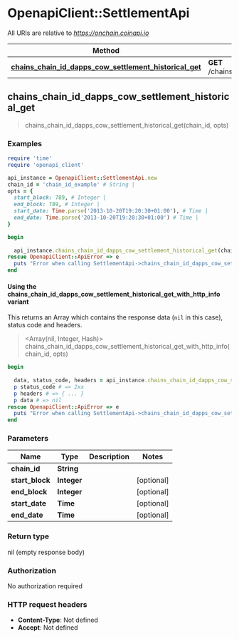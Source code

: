 # OpenapiClient::SettlementApi

All URIs are relative to *https://onchain.coinapi.io*

| Method | HTTP request | Description |
| ------ | ------------ | ----------- |
| [**chains_chain_id_dapps_cow_settlement_historical_get**](SettlementApi.md#chains_chain_id_dapps_cow_settlement_historical_get) | **GET** /chains/{chain_id}/dapps/cow/settlement/historical |  |


## chains_chain_id_dapps_cow_settlement_historical_get

> chains_chain_id_dapps_cow_settlement_historical_get(chain_id, opts)



### Examples

```ruby
require 'time'
require 'openapi_client'

api_instance = OpenapiClient::SettlementApi.new
chain_id = 'chain_id_example' # String | 
opts = {
  start_block: 789, # Integer | 
  end_block: 789, # Integer | 
  start_date: Time.parse('2013-10-20T19:20:30+01:00'), # Time | 
  end_date: Time.parse('2013-10-20T19:20:30+01:00') # Time | 
}

begin
  
  api_instance.chains_chain_id_dapps_cow_settlement_historical_get(chain_id, opts)
rescue OpenapiClient::ApiError => e
  puts "Error when calling SettlementApi->chains_chain_id_dapps_cow_settlement_historical_get: #{e}"
end
```

#### Using the chains_chain_id_dapps_cow_settlement_historical_get_with_http_info variant

This returns an Array which contains the response data (`nil` in this case), status code and headers.

> <Array(nil, Integer, Hash)> chains_chain_id_dapps_cow_settlement_historical_get_with_http_info(chain_id, opts)

```ruby
begin
  
  data, status_code, headers = api_instance.chains_chain_id_dapps_cow_settlement_historical_get_with_http_info(chain_id, opts)
  p status_code # => 2xx
  p headers # => { ... }
  p data # => nil
rescue OpenapiClient::ApiError => e
  puts "Error when calling SettlementApi->chains_chain_id_dapps_cow_settlement_historical_get_with_http_info: #{e}"
end
```

### Parameters

| Name | Type | Description | Notes |
| ---- | ---- | ----------- | ----- |
| **chain_id** | **String** |  |  |
| **start_block** | **Integer** |  | [optional] |
| **end_block** | **Integer** |  | [optional] |
| **start_date** | **Time** |  | [optional] |
| **end_date** | **Time** |  | [optional] |

### Return type

nil (empty response body)

### Authorization

No authorization required

### HTTP request headers

- **Content-Type**: Not defined
- **Accept**: Not defined

